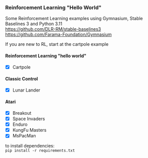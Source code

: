 ### Reinforcement Learning "Hello World"

Some Reinforcement Learning examples using Gymnasium, Stable Baselines 3 and Python 3.11
<br>https://github.com/DLR-RM/stable-baselines3
<br>https://github.com/Farama-Foundation/Gymnasium

If you are new to RL, start at the cartpole example

#### Reinforcement Learning "hello world"
- [x] Cartpole

#### Classic Control
- [x] Lunar Lander

#### Atari
- [x] Breakout
- [x] Space Invaders
- [x] Enduro
- [x] KungFu Masters
- [x] MsPacMan

to install dependencies:<br>
`pip install -r requirements.txt`

